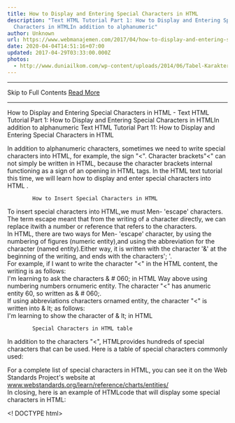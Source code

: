 ```yaml
---
title: How to Display and Entering Special Characters in HTML
description: "Text HTML Tutorial Part 1: How to Display and Entering Special
  Characters in HTMLIn addition to alphanumeric"
author: Unknown
url: https://www.webmanajemen.com/2017/04/how-to-display-and-entering-special.html
date: 2020-04-04T14:51:16+07:00
updated: 2017-04-29T03:33:00.000Z
photos:
  - http://www.duniailkom.com/wp-content/uploads/2014/06/Tabel-Karakter-Khusus-dalam-HTML.png
---
```


<hr/> Skip to Full Contents <a href="https://www.webmanajemen.com/2017/04/how-to-display-and-entering-special.html" rel="follow" class="button" id="read-more">Read More</a> <hr/> How to Display and Entering Special Characters in HTML - Text HTML Tutorial Part 1: How to Display and Entering Special Characters in HTMLIn addition to alphanumeric Text HTML Tutorial Part 11: How to Display and Entering Special         Characters in HTML

In addition to alphanumeric characters, sometimes we need             to write special characters into HTML, for example, the sign "<". Character brackets"<" can not simply be written in            HTML, because the character brackets internal             functioning as a sign of an opening in HTML tags.             In the HTML text tutorial this time, we will learn                              how to display and enter special characters into HTML                          .         

            How to Insert Special Characters in HTML         
To insert special characters into HTML,we must Men- 'escape' characters. The term            escape meant that from the writing of a character             directly, we can replace itwith a number or reference that             refers to the characters.         
In HTML, there are two ways for Men-            'escape' character, by using the             numbering of figures (numeric entity),and using             the abbreviation for the character (named entity).Either way, it is written with the character            '&' at the beginning of the writing, and ends             with the characters'; '.         
For example, if I want to write the character            "<" in the HTML content, the writing is as             follows:         
  I'm learning to ask the characters & # 060;  in HTML 
Way above using numbering numbers ornumeric entity. The character "<" has anumeric entity            60, so written as & # 060;.        
If using abbreviations characters ornamed entity, the character "<" is written into            & lt; as follows:         
  I'm learning to show the character of & lt;  in HTML 

            Special Characters in HTML table         
In addition to the characters "<",            HTMLprovides hundreds of special characters that             can be used. Here is a table of special characters commonly used:         
                
For a complete list of special characters in HTML,            you can see it on the Web Standards Project's website at                             www.webstandards.org/learn/reference/charts/entities/                     
In closing, here is an example of HTMLcode that             will display some special characters in HTML:         

  <! DOCTYPE html>
 <Html>
 <Head>
 <Title> Learn HTML in Duniailkom </ title>
 </ Head>
  <Body>
 <H3> I'm learning HTML & copy;  Duniailkom.com & # 174;  & Trade; </ h3>
 <P> In this tutorial, we will learn to display
 special characters such as & lt ;, & # 062 ;, & hellip; </ p>
 </ Body>
  </ Html> 
                                    

                                        

One of the characters is important to note is the character of'non-breaking space', which is written as                & nbsp; This character serves to ensure                 that the phrases or words are not separate.
                If I wrote:                 
  World & nbsp; CS 
The word will be shown a web browser intothe World CS (characters                    & nbsp; will be displayed as space),                     but the second word would be'considered' as a                     whole, and will not separate even in the end of the line or                     reduced the size of the web browser. <hr/> Skip to Full Contents <a href="https://www.webmanajemen.com/2017/04/how-to-display-and-entering-special.html" rel="follow" class="button" id="read-more">Read More</a> <hr/>